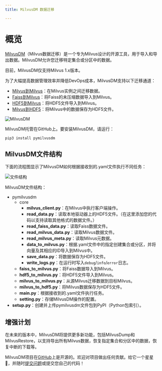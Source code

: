 ```yaml
---
title: MilvusDM 数据迁移

---
```


# 概览
[MilvusDM](https://github.com/milvus-io/milvus-tools)（Milvus数据迁移）是一个专为Milvus设计的开源工具，用于导入和导出数据。MilvusDM允许您迁移特定集合或分区中的数据。

<div class="alert note">
目前，MilvusDM仅支持Milvus 1.x版本。
</div>

为了大幅提高数据管理效率并降低DevOps成本，MilvusDM支持以下迁移通道：
- [Milvus到Milvus](m2m.md)：在Milvus实例之间迁移数据。
- [Faiss到Milvus](f2m.md)：将Faiss的未压缩数据导入到Milvus。
- [HDF5到Milvus](h2m.md)：将HDF5文件导入到Milvus。
- [Milvus到HDF5](m2h.md)：将Milvus中的数据保存为HDF5文件。

![MilvusDM](/milvusdm.jpeg "MilvusDM.")

MilvusDM托管在GitHub上。要安装MilvusDM，请运行：
```
pip3 install pymilvusdm
```

## MilvusDM文件结构
下面的流程图显示了MilvusDM如何根据接收到的.yaml文件执行不同任务：

![文件结构](/file_structure.png "MilvusDM文件结构.")

MilvusDM文件结构：

- pymilvusdm
  - core
    - **milvus_client.py**：在Milvus中执行客户端操作。
    - **read_data.py**：读取本地驱动器上的HDF5文件。（在这里添加您的代码以支持读取其他格式的数据文件。）
    - **read_faiss_data.py**：读取Faiss数据文件。
    - **read_milvus_data.py**：读取Milvus数据文件。
    - **read_milvus_meta.py**：读取Milvus元数据。
    - **data_to_milvus.py**：根据.yaml文件中的指定创建集合或分区，并将向量及其相应的ID导入到Milvus中。
    - **save_data.py**：将数据保存为HDF5文件。
    - **write_logs.py**：在运行时写入`debug`/`info`/`error`日志。
  - **faiss_to_milvus.py**：将Faiss数据导入到Milvus。
  - **hdf5_to_milvus.py**：将HDF5文件导入到Milvus。
  - **milvus_to_milvus.py**：从源Milvus迁移数据到目标Milvus。
  - **milvus_to_hdf5.py**：将Milvus数据保存为HDF5文件。
  - **main.py**：根据接收到的.yaml文件执行任务。
  - **setting.py**：存储MilvusDM操作的配置。
- **setup.py**：创建并上传pymilvusdm文件包到PyPI（Python包索引）。

## 增强计划
在未来的版本中，MilvusDM将提供更多新功能，包括MilvusDump和MilvusRestore，以支持导出所有Milvus数据，恢复指定集合和分区中的数据，恢复中断的下载等。

<div class="alert note">
MilvusDM项目在<a href="https://github.com/milvus-io/milvus-tools">GitHub</a>上是开源的。欢迎对项目做出任何贡献。给它一个星星🌟，并随时<a href="https://github.com/milvus-io/milvus-tools/issues">提交问题</a>或提交您自己的代码！
</div>